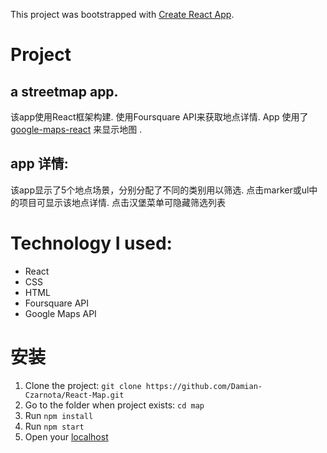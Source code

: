 This project was bootstrapped with [Create React App](https://github.com/facebook/create-react-app).

# Project
## a streetmap app.

该app使用React框架构建.
使用Foursquare API来获取地点详情.
App 使用了 [google-maps-react](https://www.npmjs.com/package/google-maps-react) 来显示地图 .

## app 详情:
该app显示了5个地点场景，分别分配了不同的类别用以筛选.
点击marker或ul中的项目可显示该地点详情.
点击汉堡菜单可隐藏筛选列表

# Technology I used:
- React
- CSS
- HTML
- Foursquare API
- Google Maps API


# 安装
1. Clone the project: ``` git clone https://github.com/Damian-Czarnota/React-Map.git ```
2. Go to the folder when project exists: ``` cd map ```
3. Run ``` npm install ```
4. Run ``` npm start ```
5. Open your [localhost](localhost:3000)
